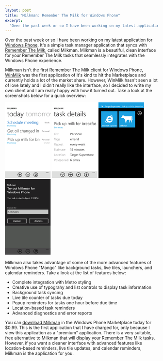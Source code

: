 ```yaml
--- 
layout: post
title: "Milkman: Remember The Milk for Windows Phone"
excerpt:
  "Over the past week or so I have been working on my latest application for Windows Phone</a>. It's a simple task manager application that syncs with Remember The Milk, called Milkman. Milkman is a beautiful, clean interface for your Remember The Milk tasks that seamlessly integrates with the Windows Phone experience."
---
```

Over the past week or so I have been working on my latest application for <a href="http://www.microsoft.com/windowsphone/en-us/default.aspx" target="_blank">Windows Phone</a>. It's a simple task manager application that syncs with <a href="http://www.rememberthemilk.com" target="_blank">Remember The Milk</a>, called Milkman. Milkman is a beautiful, clean interface for your Remember The Milk tasks that seamlessly integrates with the Windows Phone experience.

Milkman isn't the first Remember The Milk client for Windows Phone, <a href="http://www.windowsphone.com/en-US/apps/2571dafd-7ee7-df11-a844-00237de2db9e" target="_blank">WinMilk</a> was the first application of it's kind to hit the Marketplace and currently holds a lot of the market share. However, WinMilk hasn't seen a lot of love lately and I didn't really like the interface, so I decided to write my own client and I am really happy with how it turned out. Take a look at the screenshots below for a quick overview:

<a href="/images/2012/02/1.png" target="_blank"><img src="/images/2012/02/1.png" style="width: 150px !important;" title="Milkman's home screen, displaying task lists in a pivot control" /></a>
<a href="/images/2012/02/2.png" target="_blank"><img src="/images/2012/02/2.png" style="width: 150px !important;" title="Milkman's Task Details page, allowing you to view all of the information associated with a task." /></a>
<a href="/images/2012/02/7.png" target="_blank"><img src="/images/2012/02/7.png" style="width: 150px !important;" title="Milkman's location-based reminder toast, notifying you when you're near a task." /></a>
<a href="/images/2012/02/8.png" target="_blank"><img src="/images/2012/02/8.png" style="width: 150px !important;" title="Milkman will popup an event reminder one hour before a task is due." /></a>

Milkman also takes advantage of some of the more advanced features of Windows Phone "Mango" like background tasks, live tiles, launchers, and calendar reminders. Take a look at the list of features below:

* Complete integration with Metro styling
* Creative use of typograhy and list controls to display task information
* Background task syncing
* Live tile counter of tasks due today
* Popup reminders for tasks one hour before due time
* Location-based task reminders
* Advanced diagnostics and error reports

You can <a href="http://www.windowsphone.com/en-US/apps/2d14a2ea-9445-4d46-b385-8b2e45f7f6d8" target="_blank">download Milkman</a> in the Windows Phone Marketplace today for $0.99. This is the first application that I have charged for, only because I view this application as a "premium" application. There is a very suitable, free alternative to Milkman that will display your Remember The Milk tasks. However, if you want a cleaner interface with advanced features like location-based reminders, live tile updates, and calendar reminders, Milkman is the application for you.